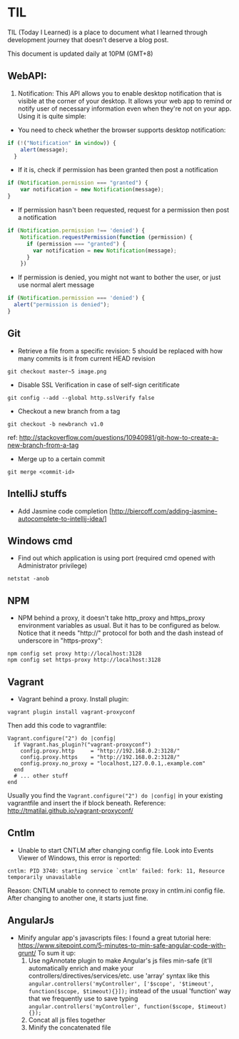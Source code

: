 # TIL
TIL (Today I Learned) is a place to document what I learned through development journey that doesn't deserve a blog post.

This document is updated daily at 10PM (GMT+8)

## WebAPI:

1. Notification:
This API allows you to enable desktop notification that is visible at the corner of your desktop.
It allows your web app to remind or notify user of necessary information even when they're not on your app.
Using it is quite simple:

* You need to check whether the browser supports desktop notification:
```javascript
if (!("Notification" in window)) {
    alert(message);
  } 
```
* If it is, check if permission has been granted then post a notification
```javascript
if (Notification.permission === "granted") {
    var notification = new Notification(message);
}
```
* If permission hasn't been requested, request for a permission then post a notification
```javascript
if (Notification.permission !== 'denied') {
    Notification.requestPermission(function (permission) {
      if (permission === "granted") {
        var notification = new Notification(message);
      }
    })
```
* If permission is denied, you might not want to bother the user, or just use normal alert message
```javascript
if (Notification.permission === 'denied') {
  alert("permission is denied");
}
```


## Git
* Retrieve a file from a specific revision: 5 should be replaced with how many commits is it from current HEAD revision
```
git checkout master~5 image.png
```

* Disable SSL Verification in case of self-sign ceritificate
```
git config --add --global http.sslVerify false
```

* Checkout a new branch from a tag 
```
git checkout -b newbranch v1.0
```
ref: http://stackoverflow.com/questions/10940981/git-how-to-create-a-new-branch-from-a-tag

* Merge up to a certain commit
```
git merge <commit-id>
```

## IntelliJ stuffs
* Add Jasmine code completion [http://biercoff.com/adding-jasmine-autocomplete-to-intellij-idea/]

## Windows cmd
* Find out which application is using port (required cmd opened with Administrator privilege)
```
netstat -anob
```

## NPM
* NPM behind a proxy, it doesn't take http_proxy and https_proxy environment variables as usual. But it has to be configured as below. Notice that it needs "http://" protocol for both and the dash instead of underscore in "https-proxy":
```
npm config set proxy http://localhost:3128
npm config set https-proxy http://localhost:3128
```

## Vagrant
* Vagrant behind a proxy. Install plugin:
```
vagrant plugin install vagrant-proxyconf
```
Then add this code to vagrantfile:
```
Vagrant.configure("2") do |config|
  if Vagrant.has_plugin?("vagrant-proxyconf")
    config.proxy.http     = "http://192.168.0.2:3128/"
    config.proxy.https    = "http://192.168.0.2:3128/"
    config.proxy.no_proxy = "localhost,127.0.0.1,.example.com"
  end
  # ... other stuff
end
```
Usually you find the `Vagrant.configure("2") do |config|` in your existing vagrantfile and insert the if block beneath.
Reference: http://tmatilai.github.io/vagrant-proxyconf/

## Cntlm
* Unable to start CNTLM after changing config file.
Look into Events Viewer of Windows, this error is reported:
```
cntlm: PID 3740: starting service `cntlm' failed: fork: 11, Resource temporarily unavailable
```
Reason: CNTLM unable to connect to remote proxy in cntlm.ini config file.
After changing to another one, it starts just fine.

## AngularJs
* Minify angular app's javascripts files:
I found a great tutorial here: https://www.sitepoint.com/5-minutes-to-min-safe-angular-code-with-grunt/
To sum it up:
  1. Use ngAnnotate plugin to make Angular's js files min-safe (it'll automatically enrich and make your controllers/directives/services/etc. use 'array' syntax like this `angular.controllers('myController', ['$scope', '$timeout', function($scope, $timeout){}]);` instead of the usual 'function' way that we frequently use to save typing `angular.controllers('myController', function($scope, $timeout){});`
  2. Concat all js files together
  3. Minify the concatenated file
